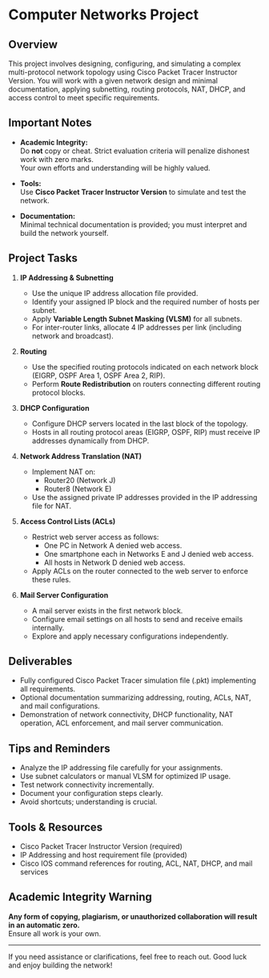 # Computer Networks Project

## Overview
This project involves designing, configuring, and simulating a complex multi-protocol network topology using Cisco Packet Tracer Instructor Version. You will work with a given network design and minimal documentation, applying subnetting, routing protocols, NAT, DHCP, and access control to meet specific requirements.

## Important Notes
- **Academic Integrity:**  
  Do **not** copy or cheat. Strict evaluation criteria will penalize dishonest work with zero marks.  
  Your own efforts and understanding will be highly valued.

- **Tools:**  
  Use **Cisco Packet Tracer Instructor Version** to simulate and test the network.

- **Documentation:**  
  Minimal technical documentation is provided; you must interpret and build the network yourself.

## Project Tasks

1. **IP Addressing & Subnetting**  
   - Use the unique IP address allocation file provided.  
   - Identify your assigned IP block and the required number of hosts per subnet.  
   - Apply **Variable Length Subnet Masking (VLSM)** for all subnets.  
   - For inter-router links, allocate 4 IP addresses per link (including network and broadcast).

2. **Routing**  
   - Use the specified routing protocols indicated on each network block (EIGRP, OSPF Area 1, OSPF Area 2, RIP).  
   - Perform **Route Redistribution** on routers connecting different routing protocol blocks.

3. **DHCP Configuration**  
   - Configure DHCP servers located in the last block of the topology.  
   - Hosts in all routing protocol areas (EIGRP, OSPF, RIP) must receive IP addresses dynamically from DHCP.

4. **Network Address Translation (NAT)**  
   - Implement NAT on:  
     - Router20 (Network J)  
     - Router8 (Network E)  
   - Use the assigned private IP addresses provided in the IP addressing file for NAT.

5. **Access Control Lists (ACLs)**  
   - Restrict web server access as follows:  
     - One PC in Network A denied web access.  
     - One smartphone each in Networks E and J denied web access.  
     - All hosts in Network D denied web access.  
   - Apply ACLs on the router connected to the web server to enforce these rules.

6. **Mail Server Configuration**  
   - A mail server exists in the first network block.  
   - Configure email settings on all hosts to send and receive emails internally.  
   - Explore and apply necessary configurations independently.

## Deliverables
- Fully configured Cisco Packet Tracer simulation file (.pkt) implementing all requirements.  
- Optional documentation summarizing addressing, routing, ACLs, NAT, and mail configurations.  
- Demonstration of network connectivity, DHCP functionality, NAT operation, ACL enforcement, and mail server communication.

## Tips and Reminders
- Analyze the IP addressing file carefully for your assignments.  
- Use subnet calculators or manual VLSM for optimized IP usage.  
- Test network connectivity incrementally.  
- Document your configuration steps clearly.  
- Avoid shortcuts; understanding is crucial.

## Tools & Resources
- Cisco Packet Tracer Instructor Version (required)  
- IP Addressing and host requirement file (provided)  
- Cisco IOS command references for routing, ACL, NAT, DHCP, and mail services

## Academic Integrity Warning
**Any form of copying, plagiarism, or unauthorized collaboration will result in an automatic zero.**  
Ensure all work is your own.

---

If you need assistance or clarifications, feel free to reach out. Good luck and enjoy building the network!

